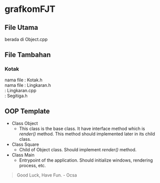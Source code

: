 # grafkomFJT

## File Utama
berada di Object.cpp

## File Tambahan
### Kotak
nama file : Kotak.h<br>
nama file : Lingkaran.h<br>
          : Lingkaran.cpp<br>
          : Segitiga.h

## OOP Template
* Class Object
    * This class is the base class. It have interface method which is *render()* method. This method should implemented later in its child class.
* Class Square
    * Child of Object class. Should implement *render()* method.
* Class Main
    * Entrypoint of the application. Should initialize windows, rendering process, etc.

> Good Luck, Have Fun. - Ocsa
